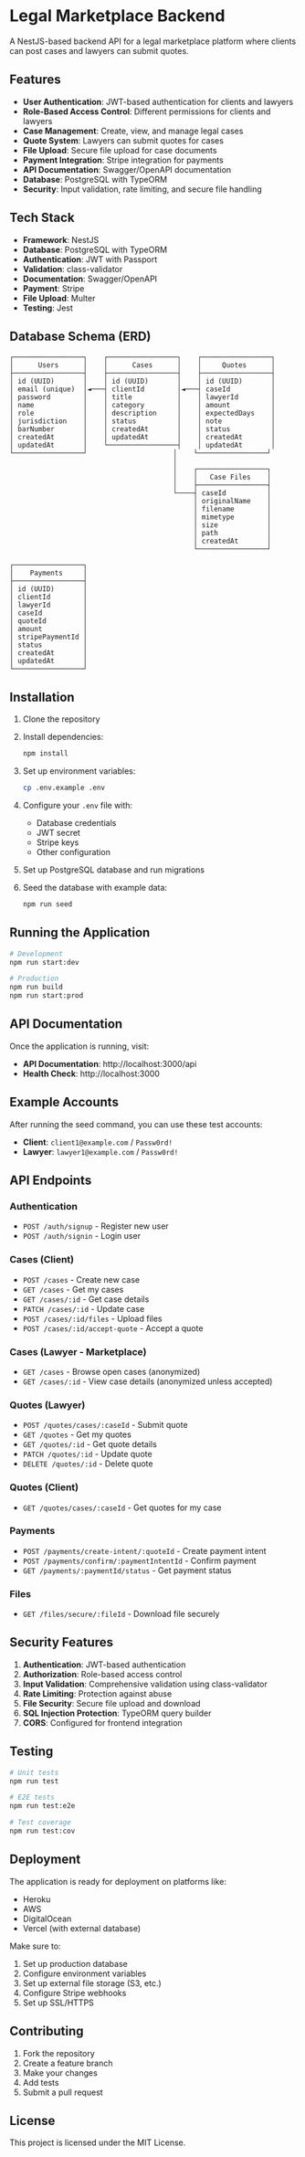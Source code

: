 # Legal Marketplace Backend

A NestJS-based backend API for a legal marketplace platform where clients can post cases and lawyers can submit quotes.

## Features

- **User Authentication**: JWT-based authentication for clients and lawyers
- **Role-Based Access Control**: Different permissions for clients and lawyers
- **Case Management**: Create, view, and manage legal cases
- **Quote System**: Lawyers can submit quotes for cases
- **File Upload**: Secure file upload for case documents
- **Payment Integration**: Stripe integration for payments
- **API Documentation**: Swagger/OpenAPI documentation
- **Database**: PostgreSQL with TypeORM
- **Security**: Input validation, rate limiting, and secure file handling

## Tech Stack

- **Framework**: NestJS
- **Database**: PostgreSQL with TypeORM
- **Authentication**: JWT with Passport
- **Validation**: class-validator
- **Documentation**: Swagger/OpenAPI
- **Payment**: Stripe
- **File Upload**: Multer
- **Testing**: Jest

## Database Schema (ERD)

```
┌─────────────────┐    ┌─────────────────┐    ┌─────────────────┐
│      Users      │    │      Cases      │    │     Quotes      │
├─────────────────┤    ├─────────────────┤    ├─────────────────┤
│ id (UUID)       │    │ id (UUID)       │    │ id (UUID)       │
│ email (unique)  │◄───┤ clientId        │◄───┤ caseId          │
│ password        │    │ title           │    │ lawyerId        │
│ name            │    │ category        │    │ amount          │
│ role            │    │ description     │    │ expectedDays    │
│ jurisdiction    │    │ status          │    │ note            │
│ barNumber       │    │ createdAt       │    │ status          │
│ createdAt       │    │ updatedAt       │    │ createdAt       │
│ updatedAt       │    └─────────────────┤    │ updatedAt       │
└─────────────────┘                     │    └─────────────────┘
                                        │
                                        │    ┌─────────────────┐
                                        │    │   Case Files    │
                                        │    ├─────────────────┤
                                        └────┤ caseId          │
                                             │ originalName    │
                                             │ filename        │
                                             │ mimetype        │
                                             │ size            │
                                             │ path            │
                                             │ createdAt       │
                                             └─────────────────┘

┌─────────────────┐
│    Payments     │
├─────────────────┤
│ id (UUID)       │
│ clientId        │
│ lawyerId        │
│ caseId          │
│ quoteId         │
│ amount          │
│ stripePaymentId │
│ status          │
│ createdAt       │
│ updatedAt       │
└─────────────────┘
```

## Installation

1. Clone the repository
2. Install dependencies:
   ```bash
   npm install
   ```

3. Set up environment variables:
   ```bash
   cp .env.example .env
   ```

4. Configure your `.env` file with:
   - Database credentials
   - JWT secret
   - Stripe keys
   - Other configuration

5. Set up PostgreSQL database and run migrations

6. Seed the database with example data:
   ```bash
   npm run seed
   ```

## Running the Application

```bash
# Development
npm run start:dev

# Production
npm run build
npm run start:prod
```

## API Documentation

Once the application is running, visit:
- **API Documentation**: http://localhost:3000/api
- **Health Check**: http://localhost:3000

## Example Accounts

After running the seed command, you can use these test accounts:

- **Client**: `client1@example.com` / `Passw0rd!`
- **Lawyer**: `lawyer1@example.com` / `Passw0rd!`

## API Endpoints

### Authentication
- `POST /auth/signup` - Register new user
- `POST /auth/signin` - Login user

### Cases (Client)
- `POST /cases` - Create new case
- `GET /cases` - Get my cases
- `GET /cases/:id` - Get case details
- `PATCH /cases/:id` - Update case
- `POST /cases/:id/files` - Upload files
- `POST /cases/:id/accept-quote` - Accept a quote

### Cases (Lawyer - Marketplace)
- `GET /cases` - Browse open cases (anonymized)
- `GET /cases/:id` - View case details (anonymized unless accepted)

### Quotes (Lawyer)
- `POST /quotes/cases/:caseId` - Submit quote
- `GET /quotes` - Get my quotes
- `GET /quotes/:id` - Get quote details
- `PATCH /quotes/:id` - Update quote
- `DELETE /quotes/:id` - Delete quote

### Quotes (Client)
- `GET /quotes/cases/:caseId` - Get quotes for my case

### Payments
- `POST /payments/create-intent/:quoteId` - Create payment intent
- `POST /payments/confirm/:paymentIntentId` - Confirm payment
- `GET /payments/:paymentId/status` - Get payment status

### Files
- `GET /files/secure/:fileId` - Download file securely

## Security Features

1. **Authentication**: JWT-based authentication
2. **Authorization**: Role-based access control
3. **Input Validation**: Comprehensive validation using class-validator
4. **Rate Limiting**: Protection against abuse
5. **File Security**: Secure file upload and download
6. **SQL Injection Protection**: TypeORM query builder
7. **CORS**: Configured for frontend integration

## Testing

```bash
# Unit tests
npm run test

# E2E tests
npm run test:e2e

# Test coverage
npm run test:cov
```

## Deployment

The application is ready for deployment on platforms like:
- Heroku
- AWS
- DigitalOcean
- Vercel (with external database)

Make sure to:
1. Set up production database
2. Configure environment variables
3. Set up external file storage (S3, etc.)
4. Configure Stripe webhooks
5. Set up SSL/HTTPS

## Contributing

1. Fork the repository
2. Create a feature branch
3. Make your changes
4. Add tests
5. Submit a pull request

## License

This project is licensed under the MIT License.